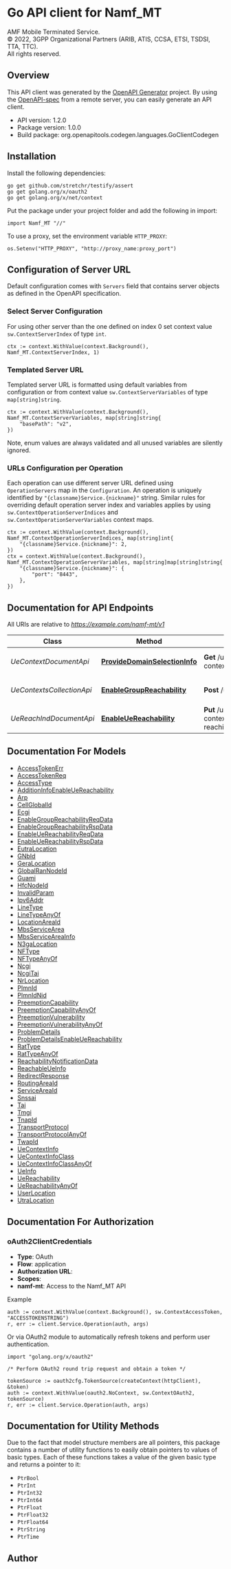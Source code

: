 # Go API client for Namf_MT

AMF Mobile Terminated Service.  
© 2022, 3GPP Organizational Partners (ARIB, ATIS, CCSA, ETSI, TSDSI, TTA, TTC).  
All rights reserved.


## Overview
This API client was generated by the [OpenAPI Generator](https://openapi-generator.tech) project.  By using the [OpenAPI-spec](https://www.openapis.org/) from a remote server, you can easily generate an API client.

- API version: 1.2.0
- Package version: 1.0.0
- Build package: org.openapitools.codegen.languages.GoClientCodegen

## Installation

Install the following dependencies:

```shell
go get github.com/stretchr/testify/assert
go get golang.org/x/oauth2
go get golang.org/x/net/context
```

Put the package under your project folder and add the following in import:

```golang
import Namf_MT "//"
```

To use a proxy, set the environment variable `HTTP_PROXY`:

```golang
os.Setenv("HTTP_PROXY", "http://proxy_name:proxy_port")
```

## Configuration of Server URL

Default configuration comes with `Servers` field that contains server objects as defined in the OpenAPI specification.

### Select Server Configuration

For using other server than the one defined on index 0 set context value `sw.ContextServerIndex` of type `int`.

```golang
ctx := context.WithValue(context.Background(), Namf_MT.ContextServerIndex, 1)
```

### Templated Server URL

Templated server URL is formatted using default variables from configuration or from context value `sw.ContextServerVariables` of type `map[string]string`.

```golang
ctx := context.WithValue(context.Background(), Namf_MT.ContextServerVariables, map[string]string{
	"basePath": "v2",
})
```

Note, enum values are always validated and all unused variables are silently ignored.

### URLs Configuration per Operation

Each operation can use different server URL defined using `OperationServers` map in the `Configuration`.
An operation is uniquely identified by `"{classname}Service.{nickname}"` string.
Similar rules for overriding default operation server index and variables applies by using `sw.ContextOperationServerIndices` and `sw.ContextOperationServerVariables` context maps.

```golang
ctx := context.WithValue(context.Background(), Namf_MT.ContextOperationServerIndices, map[string]int{
	"{classname}Service.{nickname}": 2,
})
ctx = context.WithValue(context.Background(), Namf_MT.ContextOperationServerVariables, map[string]map[string]string{
	"{classname}Service.{nickname}": {
		"port": "8443",
	},
})
```

## Documentation for API Endpoints

All URIs are relative to *https://example.com/namf-mt/v1*

Class | Method | HTTP request | Description
------------ | ------------- | ------------- | -------------
*UeContextDocumentApi* | [**ProvideDomainSelectionInfo**](docs/UeContextDocumentApi.md#providedomainselectioninfo) | **Get** /ue-contexts/{ueContextId} | Namf_MT Provide Domain Selection Info service Operation
*UeContextsCollectionApi* | [**EnableGroupReachability**](docs/UeContextsCollectionApi.md#enablegroupreachability) | **Post** /ue-contexts | Namf_MT EnableGroupReachability service Operation
*UeReachIndDocumentApi* | [**EnableUeReachability**](docs/UeReachIndDocumentApi.md#enableuereachability) | **Put** /ue-contexts/{ueContextId}/ue-reachind | Namf_MT EnableUEReachability service Operation


## Documentation For Models

 - [AccessTokenErr](docs/AccessTokenErr.md)
 - [AccessTokenReq](docs/AccessTokenReq.md)
 - [AccessType](docs/AccessType.md)
 - [AdditionInfoEnableUeReachability](docs/AdditionInfoEnableUeReachability.md)
 - [Arp](docs/Arp.md)
 - [CellGlobalId](docs/CellGlobalId.md)
 - [Ecgi](docs/Ecgi.md)
 - [EnableGroupReachabilityReqData](docs/EnableGroupReachabilityReqData.md)
 - [EnableGroupReachabilityRspData](docs/EnableGroupReachabilityRspData.md)
 - [EnableUeReachabilityReqData](docs/EnableUeReachabilityReqData.md)
 - [EnableUeReachabilityRspData](docs/EnableUeReachabilityRspData.md)
 - [EutraLocation](docs/EutraLocation.md)
 - [GNbId](docs/GNbId.md)
 - [GeraLocation](docs/GeraLocation.md)
 - [GlobalRanNodeId](docs/GlobalRanNodeId.md)
 - [Guami](docs/Guami.md)
 - [HfcNodeId](docs/HfcNodeId.md)
 - [InvalidParam](docs/InvalidParam.md)
 - [Ipv6Addr](docs/Ipv6Addr.md)
 - [LineType](docs/LineType.md)
 - [LineTypeAnyOf](docs/LineTypeAnyOf.md)
 - [LocationAreaId](docs/LocationAreaId.md)
 - [MbsServiceArea](docs/MbsServiceArea.md)
 - [MbsServiceAreaInfo](docs/MbsServiceAreaInfo.md)
 - [N3gaLocation](docs/N3gaLocation.md)
 - [NFType](docs/NFType.md)
 - [NFTypeAnyOf](docs/NFTypeAnyOf.md)
 - [Ncgi](docs/Ncgi.md)
 - [NcgiTai](docs/NcgiTai.md)
 - [NrLocation](docs/NrLocation.md)
 - [PlmnId](docs/PlmnId.md)
 - [PlmnIdNid](docs/PlmnIdNid.md)
 - [PreemptionCapability](docs/PreemptionCapability.md)
 - [PreemptionCapabilityAnyOf](docs/PreemptionCapabilityAnyOf.md)
 - [PreemptionVulnerability](docs/PreemptionVulnerability.md)
 - [PreemptionVulnerabilityAnyOf](docs/PreemptionVulnerabilityAnyOf.md)
 - [ProblemDetails](docs/ProblemDetails.md)
 - [ProblemDetailsEnableUeReachability](docs/ProblemDetailsEnableUeReachability.md)
 - [RatType](docs/RatType.md)
 - [RatTypeAnyOf](docs/RatTypeAnyOf.md)
 - [ReachabilityNotificationData](docs/ReachabilityNotificationData.md)
 - [ReachableUeInfo](docs/ReachableUeInfo.md)
 - [RedirectResponse](docs/RedirectResponse.md)
 - [RoutingAreaId](docs/RoutingAreaId.md)
 - [ServiceAreaId](docs/ServiceAreaId.md)
 - [Snssai](docs/Snssai.md)
 - [Tai](docs/Tai.md)
 - [Tmgi](docs/Tmgi.md)
 - [TnapId](docs/TnapId.md)
 - [TransportProtocol](docs/TransportProtocol.md)
 - [TransportProtocolAnyOf](docs/TransportProtocolAnyOf.md)
 - [TwapId](docs/TwapId.md)
 - [UeContextInfo](docs/UeContextInfo.md)
 - [UeContextInfoClass](docs/UeContextInfoClass.md)
 - [UeContextInfoClassAnyOf](docs/UeContextInfoClassAnyOf.md)
 - [UeInfo](docs/UeInfo.md)
 - [UeReachability](docs/UeReachability.md)
 - [UeReachabilityAnyOf](docs/UeReachabilityAnyOf.md)
 - [UserLocation](docs/UserLocation.md)
 - [UtraLocation](docs/UtraLocation.md)


## Documentation For Authorization



### oAuth2ClientCredentials


- **Type**: OAuth
- **Flow**: application
- **Authorization URL**: 
- **Scopes**: 
 - **namf-mt**: Access to the Namf_MT API

Example

```golang
auth := context.WithValue(context.Background(), sw.ContextAccessToken, "ACCESSTOKENSTRING")
r, err := client.Service.Operation(auth, args)
```

Or via OAuth2 module to automatically refresh tokens and perform user authentication.

```golang
import "golang.org/x/oauth2"

/* Perform OAuth2 round trip request and obtain a token */

tokenSource := oauth2cfg.TokenSource(createContext(httpClient), &token)
auth := context.WithValue(oauth2.NoContext, sw.ContextOAuth2, tokenSource)
r, err := client.Service.Operation(auth, args)
```


## Documentation for Utility Methods

Due to the fact that model structure members are all pointers, this package contains
a number of utility functions to easily obtain pointers to values of basic types.
Each of these functions takes a value of the given basic type and returns a pointer to it:

* `PtrBool`
* `PtrInt`
* `PtrInt32`
* `PtrInt64`
* `PtrFloat`
* `PtrFloat32`
* `PtrFloat64`
* `PtrString`
* `PtrTime`

## Author



